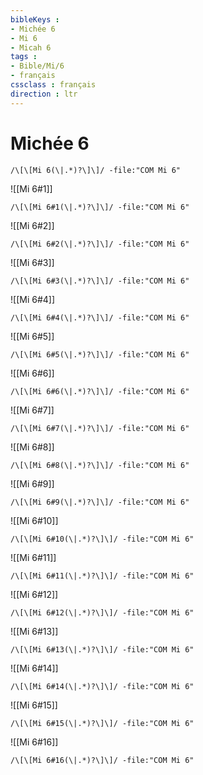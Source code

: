 ```yaml
---
bibleKeys : 
- Michée 6
- Mi 6
- Micah 6
tags : 
- Bible/Mi/6
- français
cssclass : français
direction : ltr
---
```


# Michée 6

```query
/\[\[Mi 6(\|.*)?\]\]/ -file:"COM Mi 6"
```



![[Mi 6#1]]

```query
/\[\[Mi 6#1(\|.*)?\]\]/ -file:"COM Mi 6"
```

![[Mi 6#2]]

```query
/\[\[Mi 6#2(\|.*)?\]\]/ -file:"COM Mi 6"
```

![[Mi 6#3]]

```query
/\[\[Mi 6#3(\|.*)?\]\]/ -file:"COM Mi 6"
```

![[Mi 6#4]]

```query
/\[\[Mi 6#4(\|.*)?\]\]/ -file:"COM Mi 6"
```

![[Mi 6#5]]

```query
/\[\[Mi 6#5(\|.*)?\]\]/ -file:"COM Mi 6"
```

![[Mi 6#6]]

```query
/\[\[Mi 6#6(\|.*)?\]\]/ -file:"COM Mi 6"
```

![[Mi 6#7]]

```query
/\[\[Mi 6#7(\|.*)?\]\]/ -file:"COM Mi 6"
```

![[Mi 6#8]]

```query
/\[\[Mi 6#8(\|.*)?\]\]/ -file:"COM Mi 6"
```

![[Mi 6#9]]

```query
/\[\[Mi 6#9(\|.*)?\]\]/ -file:"COM Mi 6"
```

![[Mi 6#10]]

```query
/\[\[Mi 6#10(\|.*)?\]\]/ -file:"COM Mi 6"
```

![[Mi 6#11]]

```query
/\[\[Mi 6#11(\|.*)?\]\]/ -file:"COM Mi 6"
```

![[Mi 6#12]]

```query
/\[\[Mi 6#12(\|.*)?\]\]/ -file:"COM Mi 6"
```

![[Mi 6#13]]

```query
/\[\[Mi 6#13(\|.*)?\]\]/ -file:"COM Mi 6"
```

![[Mi 6#14]]

```query
/\[\[Mi 6#14(\|.*)?\]\]/ -file:"COM Mi 6"
```

![[Mi 6#15]]

```query
/\[\[Mi 6#15(\|.*)?\]\]/ -file:"COM Mi 6"
```

![[Mi 6#16]]

```query
/\[\[Mi 6#16(\|.*)?\]\]/ -file:"COM Mi 6"
```

